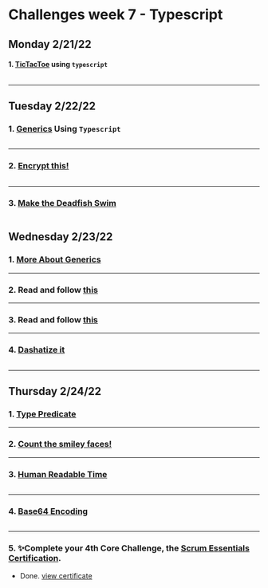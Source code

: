 # Challenges week 7 - Typescript


## Monday 2/21/22

#### 1. [TicTacToe](https://github.com/corecodeio/bootcamp-from-scratch/blob/main/src/technologies/2022/week7/Exercices/E0/desc/ED0W7.md) using ``typescript``

```
```

***
## Tuesday 2/22/22

### 1. [Generics](https://github.com/corecodeio/bootcamp-from-scratch/blob/main/src/technologies/2022/week7/Exercices/E1/desc/ED1W7.md) Using ``Typescript``

```
```

***
### 2. [Encrypt this!](https://www.codewars.com/kata/5848565e273af816fb000449/train/typescript)

```
```

***
### 3. [Make the Deadfish Swim](https://www.codewars.com/kata/51e0007c1f9378fa810002a9/train/typescript)

```
```

## Wednesday 2/23/22

### 1. [More About Generics](https://docs.microsoft.com/en-us/learn/modules/typescript-generics/)


***
### 2. Read and follow [this](https://learntypescript.dev/04/l5-union)


***
### 3. Read and follow [this](https://learntypescript.dev/04/l6-intersection)


***
### 4. [Dashatize it](https://www.codewars.com/kata/58223370aef9fc03fd000071/train/typescript)

```
```


***

## Thursday 2/24/22

### 1. [Type Predicate](https://typescript-exercises.github.io/#exercise=4)


***
### 2. [Count the smiley faces!](https://www.codewars.com/kata/583203e6eb35d7980400002a/train/typescript)



***
### 3. [Human Readable Time](https://www.codewars.com/kata/52685f7382004e774f0001f7)
```
```

***
### 4. [Base64 Encoding](https://www.codewars.com/kata/5270f22f862516c686000161)
```
```

***
### 5. ✨Complete your 4th Core Challenge, the [Scrum Essentials Certification](https://university.scrumnetwork.com/offers/C5fmudK2/checkout?coupon_code=ESSENTIALS2022).

* Done. [view certificate](https://www.credential.net/74986558-71a6-4199-a839-e31f15c2588b#gs.s6wjp4)



